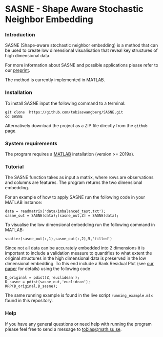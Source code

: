 # SASNE - Shape Aware Stochastic Neighbor Embedding


### Introduction 

SASNE (Shape-aware stochastic neighbor embedding) is a method that can be used to create low dimensional visualisation that reveal key structures of high dimensional data.

For more information about SASNE and possible applications please refer to our [preprint](https://doi.org/10.21203/rs.3.rs-1831618/v1). 

The method is currently implemented in MATLAB.

### Installation

To install SASNE input the following command to a terminal:

    git clone  https://github.com/tobiaswangberg/SASNE.git
    cd SASNE
    
Alternatively download the project as a ZIP file directly from the `github` page.

### System requirements

The program requires a [MATLAB](https://www.mathworks.com/products/matlab.html) installation (version >= 2019a).

### Tutorial

The SASNE function takes as input a matrix, where rows are observations and columns are features. The program returns the two dimensional embedding. 

For an example of how to apply SASNE run the following code in your MATLAB instance:

    data = readmatrix('data/imbalanced_test.txt'); 
    sasne_out = SASNE(data);[sasne_out,Z] = SASNE(data);

To visualise the low dimensional embedding run the following command in MATLAB:

    scatter(sasne_out(:,1),sasne_out(:,2),5,'filled')
    
Since not all data can be accurately embedded into 2 dimensions it is important to include a validation measure to quantifies to what extent the original structures in the high dimensional data is preserved in the low dimensional embedding. To this end include a Rank Residual Plot (see [our paper](https://doi.org/10.21203/rs.3.rs-1831618/v1) for details) using the following code

    D_original = pdist(Z,'euclidean');
    D_sasne = pdist(sasne_out,'euclidean');
    RRP(D_original,D_sasne);

The same running example is found in the live script `running_example.mlx` found in this repository.

### Help

If you have any general questions or need help with running the program please feel free to send a message to <tobias@math.su.se>.
